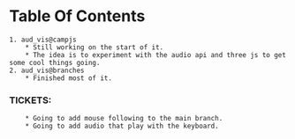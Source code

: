 # Table Of Contents
	1. aud_vis@campjs
		* Still working on the start of it. 
		* The idea is to experiment with the audio api and three js to get some cool things going. 
	2. aud_vis@branches 
		* Finished most of it. 
### TICKETS:
		* Going to add mouse following to the main branch.
		* Going to add audio that play with the keyboard.